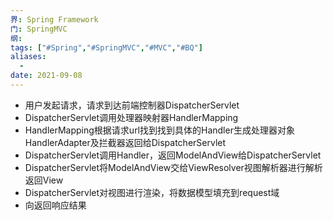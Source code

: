 ```yaml
---
界: Spring Framework
门: SpringMVC
纲: 
tags: ["#Spring","#SpringMVC","#MVC","#BQ"]
aliases:
  - 
date: 2021-09-08
---
```


-   用户发起请求，请求到达前端控制器DispatcherServlet
-   DispatcherServlet调用处理器映射器HandlerMapping
-   HandlerMapping根据请求url找到找到具体的Handler生成处理器对象HandlerAdapter及拦截器返回给DispatcherServlet
-   DispatcherServlet调用Handler，返回ModelAndView给DispatcherServlet
-   DispatcherServlet将ModelAndView交给ViewResolver视图解析器进行解析返回View
-   DispatcherServlet对视图进行渲染，将数据模型填充到request域
-   向返回响应结果